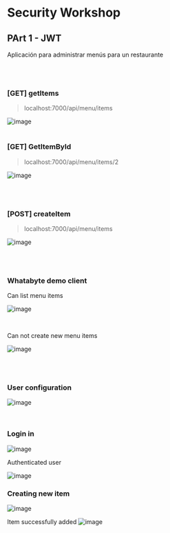# Security Workshop

## PArt 1 - JWT

Aplicación para administrar menús para un restaurante

<br><br>
### [GET] getItems


>localhost:7000/api/menu/items

![image](https://github.com/Konstrictorman/menuApp/assets/5210457/701c4ebc-c2c7-44c2-84eb-1e2c1e27b011)
<br><br>

### [GET] GetItemById


>localhost:7000/api/menu/items/2

![image](https://github.com/Konstrictorman/menuApp/assets/5210457/afa0727a-8075-471d-8f06-d2670e25f748)

<br><br>
### [POST] createItem

>localhost:7000/api/menu/items

![image](https://github.com/Konstrictorman/menuApp/assets/5210457/2115d59c-810e-4fb9-8ee5-8bf4ed23ca1f)

<br><br>

### Whatabyte demo client

Can list menu items

![image](https://github.com/Konstrictorman/menuApp/assets/5210457/ae7ffca1-8ce8-40f4-a9d7-b97134b7b041)

<br>

Can not create new menu items

![image](https://github.com/Konstrictorman/menuApp/assets/5210457/acfa2916-9ce3-45be-a099-baf61e6551dc)


<br><br>

### User configuration

![image](https://github.com/Konstrictorman/menuApp/assets/5210457/0a193d8e-e879-45b7-9e98-ba2e273038fe)


<br>

### Login in

![image](https://github.com/Konstrictorman/menuApp/assets/5210457/df97c9a1-f400-4efc-8f84-92fc57ad37a5)

Authenticated user

![image](https://github.com/Konstrictorman/menuApp/assets/5210457/68b30918-55c5-41c6-962f-6108b00767f1)


### Creating new item

![image](https://github.com/Konstrictorman/menuApp/assets/5210457/b433803e-4a04-4739-9899-66bdb7844198)

Item successfully added
![image](https://github.com/Konstrictorman/menuApp/assets/5210457/01e0875a-b91a-4a1d-acb8-08de15a6feb0)







